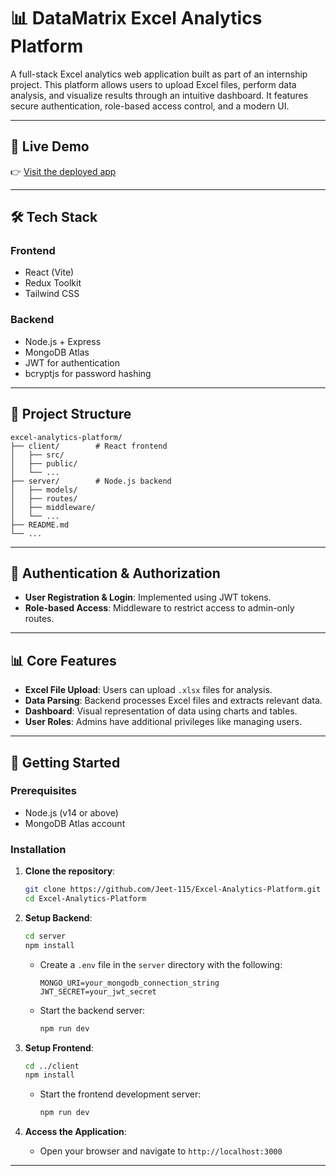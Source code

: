 
# 📊 DataMatrix Excel Analytics Platform

A full-stack Excel analytics web application built as part of an internship project. This platform allows users to upload Excel files, perform data analysis, and visualize results through an intuitive dashboard. It features secure authentication, role-based access control, and a modern UI.

---

## 🚀 Live Demo

👉 [Visit the deployed app](https://excel-analytics-platform-lilac.vercel.app)

---

## 🛠️ Tech Stack

### Frontend

- React (Vite)
- Redux Toolkit
- Tailwind CSS

### Backend

- Node.js + Express
- MongoDB Atlas
- JWT for authentication
- bcryptjs for password hashing

---

## 📁 Project Structure

```
excel-analytics-platform/
├── client/        # React frontend
│   ├── src/
│   ├── public/
│   └── ...
├── server/        # Node.js backend
│   ├── models/
│   ├── routes/
│   ├── middleware/
│   └── ...
├── README.md
└── ...
```

---

## 🔐 Authentication & Authorization

- **User Registration & Login**: Implemented using JWT tokens.
- **Role-based Access**: Middleware to restrict access to admin-only routes.

---

## 📊 Core Features

- **Excel File Upload**: Users can upload `.xlsx` files for analysis.
- **Data Parsing**: Backend processes Excel files and extracts relevant data.
- **Dashboard**: Visual representation of data using charts and tables.
- **User Roles**: Admins have additional privileges like managing users.

---

## 🧪 Getting Started

### Prerequisites

- Node.js (v14 or above)
- MongoDB Atlas account

### Installation

1. **Clone the repository**:

   ```bash
   git clone https://github.com/Jeet-115/Excel-Analytics-Platform.git
   cd Excel-Analytics-Platform
   ```

2. **Setup Backend**:

   ```bash
   cd server
   npm install
   ```

   - Create a `.env` file in the `server` directory with the following:

     ```env
     MONGO_URI=your_mongodb_connection_string
     JWT_SECRET=your_jwt_secret
     ```

   - Start the backend server:

     ```bash
     npm run dev
     ```

3. **Setup Frontend**:

   ```bash
   cd ../client
   npm install
   ```

   - Start the frontend development server:

     ```bash
     npm run dev
     ```

4. **Access the Application**:

   - Open your browser and navigate to `http://localhost:3000`

---

